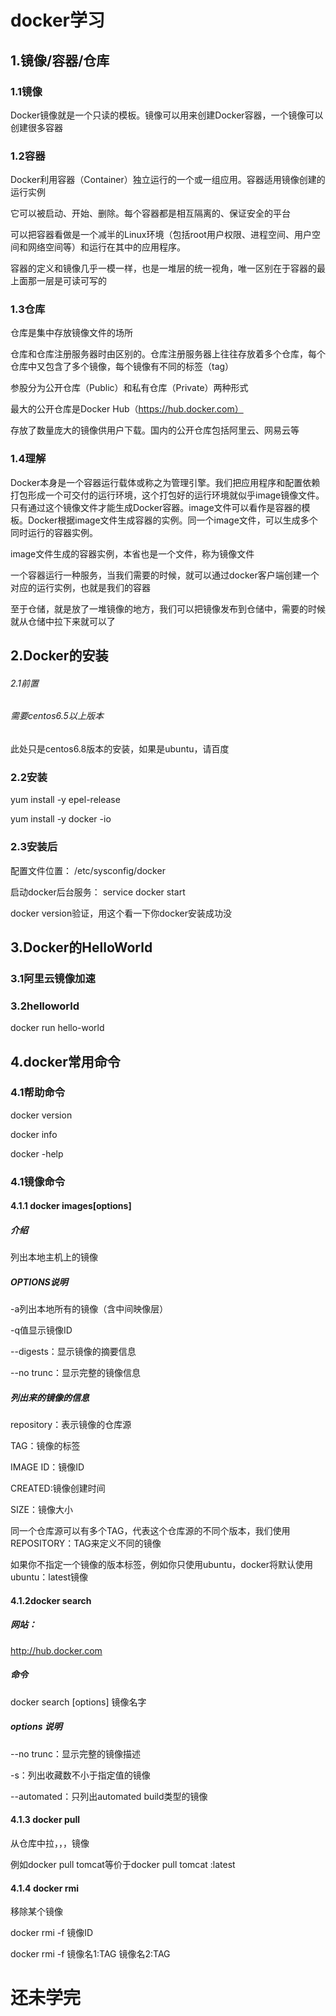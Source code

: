 # docker学习

## 1.镜像/容器/仓库

### 1.1镜像

Docker镜像就是一个只读的模板。镜像可以用来创建Docker容器，一个镜像可以创建很多容器

### 1.2容器

Docker利用容器（Container）独立运行的一个或一组应用。容器适用镜像创建的运行实例

它可以被启动、开始、删除。每个容器都是相互隔离的、保证安全的平台

可以把容器看做是一个减半的Linux环境（包括root用户权限、进程空间、用户空间和网络空间等）和运行在其中的应用程序。

容器的定义和镜像几乎一模一样，也是一堆层的统一视角，唯一区别在于容器的最上面那一层是可读可写的

### 1.3仓库

仓库是集中存放镜像文件的场所

仓库和仓库注册服务器时由区别的。仓库注册服务器上往往存放着多个仓库，每个仓库中又包含了多个镜像，每个镜像有不同的标签（tag）

参股分为公开仓库（Public）和私有仓库（Private）两种形式

最大的公开仓库是Docker Hub（https://hub.docker.com）

存放了数量庞大的镜像供用户下载。国内的公开仓库包括阿里云、网易云等

### 1.4理解

Docker本身是一个容器运行载体或称之为管理引擎。我们把应用程序和配置依赖打包形成一个可交付的运行环境，这个打包好的运行环境就似乎image镜像文件。只有通过这个镜像文件才能生成Docker容器。image文件可以看作是容器的模板。Docker根据image文件生成容器的实例。同一个image文件，可以生成多个同时运行的容器实例。

image文件生成的容器实例，本省也是一个文件，称为镜像文件

一个容器运行一种服务，当我们需要的时候，就可以通过docker客户端创建一个对应的运行实例，也就是我们的容器

至于仓储，就是放了一堆镜像的地方，我们可以把镜像发布到仓储中，需要的时候就从仓储中拉下来就可以了

## 2.Docker的安装

###### 2.1前置

###### 需要centos6.5以上版本

此处只是centos6.8版本的安装，如果是ubuntu，请百度

### 2.2安装

yum install -y epel-release

yum install -y docker -io

### 2.3安装后

配置文件位置： /etc/sysconfig/docker

启动docker后台服务： service docker start

docker version验证，用这个看一下你docker安装成功没

## 3.Docker的HelloWorld

### 3.1阿里云镜像加速

### 3.2helloworld

docker run hello-world



## 4.docker常用命令

### 4.1帮助命令

docker version

docker info

docker -help

### 4.1镜像命令

#### 4.1.1 docker images[options]

##### 介绍

列出本地主机上的镜像

##### OPTIONS说明

-a列出本地所有的镜像（含中间映像层）

-q值显示镜像ID

--digests：显示镜像的摘要信息

--no trunc：显示完整的镜像信息

##### 列出来的镜像的信息

repository：表示镜像的仓库源

TAG：镜像的标签

IMAGE ID：镜像ID

CREATED:镜像创建时间

SIZE：镜像大小

同一个仓库源可以有多个TAG，代表这个仓库源的不同个版本，我们使用REPOSITORY：TAG来定义不同的镜像

如果你不指定一个镜像的版本标签，例如你只使用ubuntu，docker将默认使用ubuntu：latest镜像

#### 4.1.2docker search 

##### 网站：

http://hub.docker.com

##### 命令

docker search [options] 镜像名字

##### options 说明

--no trunc：显示完整的镜像描述

-s：列出收藏数不小于指定值的镜像

--automated：只列出automated build类型的镜像

#### 

#### 4.1.3 docker pull 

从仓库中拉，，，镜像

例如docker pull tomcat等价于docker pull tomcat :latest

#### 4.1.4 docker rmi

移除某个镜像

docker rmi -f 镜像ID

docker rmi -f 镜像名1:TAG 镜像名2:TAG









# 还未学完



